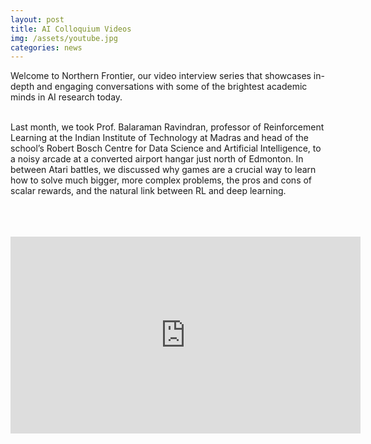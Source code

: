 ```yaml
---
layout: post
title: AI Colloquium Videos
img: /assets/youtube.jpg
categories: news
---
```

Welcome to Northern Frontier, our video interview series that showcases in-depth and engaging conversations with some of the brightest academic minds in AI research today.

<br>Last month, we took Prof. Balaraman Ravindran, professor of Reinforcement Learning at the Indian Institute of Technology at Madras and head of the school’s Robert Bosch Centre for Data Science and Artificial Intelligence, to a noisy arcade at a converted airport hangar just north of Edmonton. In between Atari battles, we discussed why games are a crucial way to learn how to solve much bigger, more complex problems, the pros and cons of scalar rewards, and the natural link between RL and deep learning.

<br>
<br>
<br>
<iframe width="560" height="315" src="https://player.vimeo.com/video/336771207?title=0&byline=0&portrait=0" frameborder="0" allow="autoplay; encrypted-media" allowfullscreen></iframe>
 
